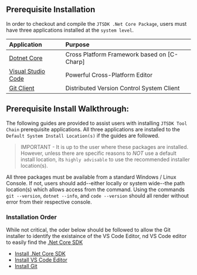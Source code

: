 ## Prerequisite Installation

In order to checkout and compile the `JTSDK .Net Core Package`, users must have
three applications installed at the `system level`.

| Application | Purpose |
| :--- | :--- |
| [Dotnet Core](https://docs.microsoft.com/en-us/dotnet/core/index) | Cross Platform Framework based on [C-Charp] |
| [Visual Studio Code](https://code.visualstudio.com/docs/supporting/faq#_what-is-the-difference-between-vs-code-and-vs-community) |Powerful Cross-Platform Editor |
| [Git Client](https://git-scm.com/) | Distributed Version Control System Client |

## Prerequisite Install Walkthrough:
The following guides are provided to assist users with installing 
`JTSDK Tool Chain` prerequisite applications. All three applications are installed
to the `Default System Install Location(s)` if the guides are followed.

>IMPORTANT - It is up to the user where these packages are installed. However, 
unless there are specific reasons to *NOT* use a default install location,
its `highly advisable` to use the recommended installer location(s).

All three packages must be available from a standard Windows / Linux Console. If
not, users should add--either locally or system wide--the path location(s) which
allows access from the command. Using the commands `git --version`,
`dotnet --info`, and `code --version` should all render without error from their 
respective console.

### Installation Order
While not critical, the oder below should be followed to allow the Git installer
to identify the existaince of the VS Code Editor, nd VS Code editor to easily
find the [.Net Core SDK](guides/install-dotnet-core.md)

* [Install .Net Core SDK](guides/install-dotnet-core.md)
* [Install VS Code Editor](guides/install-vs-code.md)
* [Install Git](guides/install-git.md)